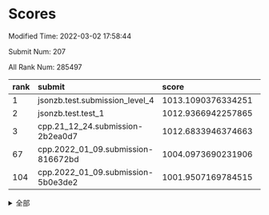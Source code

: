 # Scores

Modified Time: 2022-03-02 17:58:44

Submit Num: 207

All Rank Num: 285497

| rank |               submit               |       score        |       sigma        | pk_num |
| :--- | :--------------------------------- | :----------------- | :----------------- | :----- |
| 1    | jsonzb.test.submission_level_4     | 1013.1090376334251 | 0.8288463785746912 | 5515   |
| 2    | jsonzb.test.test_1                 | 1012.9366942257865 | 0.8173673777739378 | 5514   |
| 3    | cpp.21_12_24.submission-2b2ea0d7   | 1012.6833946374663 | 0.7702557999564476 | 5520   |
| 67   | cpp.2022_01_09.submission-816672bd | 1004.0973690231906 | 0.7199751270916942 | 5520   |
| 104  | cpp.2022_01_09.submission-5b0e3de2 | 1001.9507169784515 | 0.7039899307194697 | 5517   |


<details>
<summary>全部</summary>

| rank |                 submit                 |       score        |       sigma        | pk_num |
| :--- | :------------------------------------- | :----------------- | :----------------- | :----- |
| 1    | jsonzb.test.submission_level_4         | 1013.1090376334251 | 0.8288463785746912 | 5515   |
| 2    | jsonzb.test.test_1                     | 1012.9366942257865 | 0.8173673777739378 | 5514   |
| 3    | cpp.21_12_24.submission-2b2ea0d7       | 1012.6833946374663 | 0.7702557999564476 | 5520   |
| 4    | gobigger.level_3.submission_level_3_10 | 1011.7932456092134 | 0.7920845382709607 | 5515   |
| 5    | gobigger.level_3.submission_level_3_1  | 1011.5012182880587 | 0.7746579455840782 | 5517   |
| 6    | gobigger.level_3.submission_level_3_19 | 1011.3679673232405 | 0.7692319619423718 | 5519   |
| 7    | gobigger.level_3.submission_level_3_12 | 1011.3300570404015 | 0.7936600676648979 | 5515   |
| 8    | gobigger.level_3.submission_level_3_20 | 1011.1049377677256 | 0.7804753605646426 | 5517   |
| 9    | gobigger.level_3.submission_level_3_32 | 1010.952204709567  | 0.7641529614618867 | 5516   |
| 10   | gobigger.level_3.submission_level_3_42 | 1010.8921512858964 | 0.7510898322899526 | 5521   |
| 11   | gobigger.level_3.submission_level_3_15 | 1010.8471630167209 | 0.7633190402349227 | 5514   |
| 12   | gobigger.level_3.submission_level_3_7  | 1010.821357318889  | 0.7846044894183553 | 5517   |
| 13   | gobigger.level_3.submission_level_3_28 | 1010.8009725172075 | 0.7645503641973003 | 5515   |
| 14   | gobigger.level_3.submission_level_3_38 | 1010.7505327285011 | 0.7695398389770134 | 5515   |
| 15   | gobigger.level_3.submission_level_3_44 | 1010.7433722301733 | 0.7543757540456719 | 5515   |
| 16   | gobigger.level_3.submission_level_3_8  | 1010.618656799831  | 0.7940102689819327 | 5521   |
| 17   | gobigger.level_3.submission_level_3_9  | 1010.5887949550033 | 0.7627783831984353 | 5517   |
| 18   | gobigger.level_3.submission_level_3_25 | 1010.5812887952272 | 0.7864637543287055 | 5517   |
| 19   | gobigger.level_3.submission_level_3_35 | 1010.5499486313088 | 0.7684805263037957 | 5525   |
| 20   | gobigger.level_3.submission_level_3_48 | 1010.4961739692579 | 0.7662689381633043 | 5515   |
| 21   | gobigger.level_3.submission_level_3_14 | 1010.4868257345881 | 0.741067511575801  | 5519   |
| 22   | gobigger.level_3.submission_level_3_5  | 1010.4472566874156 | 0.7838232256348303 | 5516   |
| 23   | gobigger.level_3.submission_level_3_27 | 1010.439802229146  | 0.7600226980110587 | 5517   |
| 24   | gobigger.level_3.submission_level_3_40 | 1010.4359543530999 | 0.7765031759055485 | 5521   |
| 25   | gobigger.level_3.submission_level_3_45 | 1010.4259463164148 | 0.7666732312903616 | 5514   |
| 26   | gobigger.level_3.submission_level_3_33 | 1010.3244077838252 | 0.7464443662842989 | 5520   |
| 27   | gobigger.level_3.submission_level_3_34 | 1010.3026382400225 | 0.7571742480493739 | 5519   |
| 28   | gobigger.level_3.submission_level_3_13 | 1010.2844601214464 | 0.7636035127852853 | 5520   |
| 29   | gobigger.level_3.submission_level_3_24 | 1010.1029923567745 | 0.7375959059273662 | 5518   |
| 30   | gobigger.level_3.submission_level_3_16 | 1010.0390577073284 | 0.7456545744616039 | 5516   |
| 31   | gobigger.level_3.submission_level_3_11 | 1009.9933819755255 | 0.7585769507413753 | 5515   |
| 32   | gobigger.level_3.submission_level_3_30 | 1009.9622307852026 | 0.7702336558776208 | 5514   |
| 33   | gobigger.level_3.submission_level_3_49 | 1009.9170068737158 | 0.7478212375304192 | 5520   |
| 34   | gobigger.level_3.submission_level_3_26 | 1009.8887880156492 | 0.7530953095270064 | 5521   |
| 35   | gobigger.level_3.submission_level_3_22 | 1009.8219886567075 | 0.7634224018487121 | 5517   |
| 36   | gobigger.level_3.submission_level_3_47 | 1009.6886042500773 | 0.73509983803163   | 5515   |
| 37   | gobigger.level_3.submission_level_3_31 | 1009.6623898011946 | 0.7409984743014724 | 5512   |
| 38   | gobigger.level_3.submission_level_3_2  | 1009.5735948568473 | 0.7377076243407723 | 5521   |
| 39   | gobigger.level_3.submission_level_3_29 | 1009.43770737529   | 0.7503245949431436 | 5505   |
| 40   | gobigger.level_3.submission_level_3_37 | 1009.3334246811669 | 0.736111904104475  | 5514   |
| 41   | gobigger.level_3.submission_level_3_39 | 1009.3197838988921 | 0.755656213907604  | 5517   |
| 42   | gobigger.level_3.submission_level_3_41 | 1009.2868996355918 | 0.751659545604204  | 5516   |
| 43   | gobigger.level_3.submission_level_3_6  | 1009.2787093236227 | 0.7300237563271942 | 5510   |
| 44   | gobigger.level_3.submission_level_3_17 | 1009.2720740784233 | 0.7370753992669675 | 5519   |
| 45   | gobigger.level_3.submission_level_3_36 | 1009.1873795681058 | 0.7562117771186926 | 5517   |
| 46   | gobigger.level_3.submission_level_3_4  | 1009.1840930883274 | 0.760053536696779  | 5516   |
| 47   | gobigger.level_3.submission_level_3_0  | 1009.0649504401864 | 0.7481093210365946 | 5511   |
| 48   | gobigger.level_3.submission_level_3_23 | 1008.9297585166009 | 0.7649739719139594 | 5515   |
| 49   | gobigger.level_3.submission_level_3_3  | 1008.8081871592261 | 0.7432805725945189 | 5516   |
| 50   | gobigger.level_3.submission_level_3_18 | 1008.6750858951575 | 0.7591964503163744 | 5514   |
| 51   | gobigger.level_3.submission_level_3_43 | 1008.6684347102249 | 0.7391539047841882 | 5522   |
| 52   | gobigger.level_3.submission_level_3_21 | 1008.4385993963235 | 0.7555213619730144 | 5520   |
| 53   | gobigger.level_3.submission_level_3_46 | 1008.1302342035898 | 0.7452260666082836 | 5521   |
| 54   | gobigger.level_1.submission_level_1_39 | 1005.4847954500914 | 0.7240968689055679 | 5518   |
| 55   | gobigger.level_1.submission_level_1_33 | 1004.9403670531875 | 0.7057482829187743 | 5522   |
| 56   | gobigger.level_1.submission_level_1_4  | 1004.9112451793939 | 0.7136841701663842 | 5518   |
| 57   | gobigger.level_1.submission_level_1_49 | 1004.710983083544  | 0.7259514188595076 | 5517   |
| 58   | gobigger.level_1.submission_level_1_31 | 1004.6944657949891 | 0.7254706375780607 | 5516   |
| 59   | gobigger.level_1.submission_level_1_43 | 1004.6496686798171 | 0.7215009526584356 | 5517   |
| 60   | gobigger.level_1.submission_level_1_38 | 1004.4952655304584 | 0.7237819457897938 | 5515   |
| 61   | gobigger.level_1.submission_level_1_47 | 1004.4613027186678 | 0.7075252408834269 | 5519   |
| 62   | gobigger.level_1.submission_level_1_12 | 1004.4076081192417 | 0.7200656321379654 | 5518   |
| 63   | gobigger.level_1.submission_level_1_16 | 1004.3510267370636 | 0.7180603476690965 | 5515   |
| 64   | gobigger.level_1.submission_level_1_14 | 1004.295430795383  | 0.7255792267254859 | 5517   |
| 65   | gobigger.level_1.submission_level_1_22 | 1004.286045175965  | 0.7152406657309072 | 5512   |
| 66   | gobigger.level_1.submission_level_1_24 | 1004.2623975968863 | 0.7197157631348233 | 5516   |
| 67   | cpp.2022_01_09.submission-816672bd     | 1004.0973690231906 | 0.7199751270916942 | 5520   |
| 68   | gobigger.level_1.submission_level_1_27 | 1003.8366627892633 | 0.7252605281317731 | 5516   |
| 69   | gobigger.level_1.submission_level_1_26 | 1003.8068567508674 | 0.7251565486895447 | 5513   |
| 70   | gobigger.level_1.submission_level_1_11 | 1003.7790014026777 | 0.7270461518141178 | 5516   |
| 71   | gobigger.level_1.submission_level_1_7  | 1003.7467768413658 | 0.7099383370400921 | 5517   |
| 72   | gobigger.level_1.submission_level_1_28 | 1003.7365359028329 | 0.7126581659340591 | 5517   |
| 73   | gobigger.level_1.submission_level_1_8  | 1003.631905169471  | 0.7146597367819214 | 5512   |
| 74   | gobigger.level_1.submission_level_1_10 | 1003.6056938744093 | 0.7199481707758766 | 5518   |
| 75   | gobigger.level_1.submission_level_1_19 | 1003.5672366693467 | 0.7260921771382925 | 5516   |
| 76   | gobigger.level_1.submission_level_1_5  | 1003.5129127417256 | 0.7160054518709136 | 5515   |
| 77   | gobigger.level_1.submission_level_1_15 | 1003.4915682425936 | 0.7149459302456721 | 5516   |
| 78   | gobigger.level_1.submission_level_1_37 | 1003.463534026507  | 0.7134769874249067 | 5519   |
| 79   | gobigger.level_1.submission_level_1_0  | 1003.4280470183006 | 0.7060450500923388 | 5522   |
| 80   | gobigger.level_1.submission_level_1_46 | 1003.3841640915465 | 0.7104752192314281 | 5520   |
| 81   | gobigger.level_1.submission_level_1_2  | 1003.3824091268249 | 0.7207975086513829 | 5516   |
| 82   | gobigger.level_1.submission_level_1_20 | 1003.2483459063901 | 0.7148653838307755 | 5519   |
| 83   | gobigger.level_1.submission_level_1_9  | 1003.2007156652492 | 0.722596668154688  | 5512   |
| 84   | gobigger.level_1.submission_level_1_32 | 1003.2002047169784 | 0.7161945330763472 | 5514   |
| 85   | gobigger.level_1.submission_level_1_30 | 1003.1604679474893 | 0.7091524804584102 | 5517   |
| 86   | gobigger.level_1.submission_level_1_29 | 1003.0823562566776 | 0.7270453209605864 | 5517   |
| 87   | gobigger.level_1.submission_level_1_18 | 1002.9697753450133 | 0.7145888028565412 | 5515   |
| 88   | gobigger.level_1.submission_level_1_1  | 1002.9189424626737 | 0.7226530693198557 | 5520   |
| 89   | gobigger.level_1.submission_level_1_6  | 1002.8845338118465 | 0.701476238778299  | 5519   |
| 90   | gobigger.level_1.submission_level_1_44 | 1002.8541650085945 | 0.7244987126697765 | 5514   |
| 91   | gobigger.level_1.submission_level_1_25 | 1002.8513017342373 | 0.7142059265389303 | 5524   |
| 92   | gobigger.level_1.submission_level_1_48 | 1002.8044210634587 | 0.713895547746461  | 5516   |
| 93   | gobigger.level_1.submission_level_1_17 | 1002.7331420523848 | 0.7240805837458378 | 5514   |
| 94   | gobigger.level_1.submission_level_1_45 | 1002.7256109395797 | 0.720045805857422  | 5517   |
| 95   | gobigger.level_1.submission_level_1_35 | 1002.6883309173793 | 0.7168479018409051 | 5516   |
| 96   | gobigger.level_1.submission_level_1_42 | 1002.5657348872325 | 0.7125107911614457 | 5518   |
| 97   | gobigger.level_1.submission_level_1_23 | 1002.4237030227948 | 0.7306739832490554 | 5521   |
| 98   | gobigger.level_1.submission_level_1_34 | 1002.3699234770877 | 0.7142762442500383 | 5511   |
| 99   | gobigger.level_1.submission_level_1_13 | 1002.3245269948508 | 0.7104036707067369 | 5518   |
| 100  | gobigger.level_1.submission_level_1_40 | 1002.233905735585  | 0.7078089760709604 | 5521   |
| 101  | gobigger.level_1.submission_level_1_3  | 1002.1264379532187 | 0.718437256007337  | 5516   |
| 102  | gobigger.level_1.submission_level_1_36 | 1002.0798030573751 | 0.7018752980635271 | 5515   |
| 103  | gobigger.level_1.submission_level_1_41 | 1001.955463254251  | 0.7184426933843534 | 5519   |
| 104  | cpp.2022_01_09.submission-5b0e3de2     | 1001.9507169784515 | 0.7039899307194697 | 5517   |
| 105  | gobigger.level_1.submission_level_1_21 | 1001.3939852453209 | 0.71234168938376   | 5517   |
| 106  | gobigger.random.submission_random_39   | 997.695630872426   | 0.7053946218804101 | 5518   |
| 107  | gobigger.random.submission_random_11   | 997.2513786030639  | 0.7020807797844969 | 5519   |
| 108  | gobigger.random.submission_random_45   | 997.1516450169672  | 0.7065832253448755 | 5515   |
| 109  | gobigger.random.submission_random_40   | 997.0871202820231  | 0.7010705975834676 | 5524   |
| 110  | gobigger.random.submission_random_19   | 996.9805275157187  | 0.6992012273287985 | 5512   |
| 111  | gobigger.random.submission_random_13   | 996.9658341056394  | 0.7102622959234259 | 5514   |
| 112  | gobigger.random.submission_random_44   | 996.7542407986112  | 0.711356891350629  | 5514   |
| 113  | gobigger.random.submission_random_18   | 996.5091605616354  | 0.7097215705794    | 5518   |
| 114  | gobigger.random.submission_random_12   | 996.478862165822   | 0.7135332333924929 | 5518   |
| 115  | gobigger.random.submission_random_24   | 996.4640748190816  | 0.7103713080928796 | 5517   |
| 116  | gobigger.random.submission_random_38   | 996.4579016319262  | 0.7184769673609073 | 5515   |
| 117  | gobigger.random.submission_random_14   | 996.4491885267637  | 0.7161664827474359 | 5522   |
| 118  | gobigger.random.submission_random_9    | 996.4111305996496  | 0.7239177921626312 | 5516   |
| 119  | gobigger.random.submission_random_5    | 996.272079046999   | 0.7137998518948335 | 5515   |
| 120  | gobigger.random.submission_random_33   | 996.2712527128689  | 0.7168629600731787 | 5511   |
| 121  | gobigger.random.submission_random_0    | 996.2150839307216  | 0.7165751977292472 | 5521   |
| 122  | gobigger.random.submission_random_26   | 996.2007700353212  | 0.7105916385349427 | 5516   |
| 123  | gobigger.random.submission_random_34   | 996.1855653016536  | 0.6967668667654976 | 5520   |
| 124  | gobigger.random.submission_random_29   | 996.0935609756398  | 0.7104164193762785 | 5515   |
| 125  | gobigger.random.submission_random_49   | 996.0232682838963  | 0.7293966176672765 | 5516   |
| 126  | gobigger.random.submission_random_28   | 996.020969693157   | 0.710646113339966  | 5512   |
| 127  | gobigger.random.submission_random_22   | 996.0118146191609  | 0.7157952452554889 | 5518   |
| 128  | gobigger.random.submission_random_46   | 995.9121522375012  | 0.7192954802311479 | 5518   |
| 129  | gobigger.random.submission_random_7    | 995.8667015024153  | 0.7027046813719298 | 5511   |
| 130  | gobigger.random.submission_random_31   | 995.8592465507976  | 0.7099656870923382 | 5521   |
| 131  | gobigger.random.submission_random_43   | 995.8352163174203  | 0.6987196771316522 | 5516   |
| 132  | gobigger.random.submission_random_17   | 995.8346893009078  | 0.7112530236850064 | 5517   |
| 133  | gobigger.random.submission_random_30   | 995.8167975124404  | 0.7043360305272675 | 5521   |
| 134  | gobigger.random.submission_random_16   | 995.8002552636577  | 0.7064305040313729 | 5517   |
| 135  | gobigger.random.submission_random_6    | 995.7806502390556  | 0.7145410047762941 | 5521   |
| 136  | gobigger.random.submission_random_15   | 995.7209094703076  | 0.7148588883066583 | 5514   |
| 137  | gobigger.random.submission_random_25   | 995.7195239055034  | 0.7002036164716636 | 5516   |
| 138  | gobigger.random.submission_random_10   | 995.7039389654248  | 0.7176228658954766 | 5511   |
| 139  | gobigger.random.submission_random_37   | 995.6945319163685  | 0.7080830622551696 | 5518   |
| 140  | gobigger.random.submission_random_27   | 995.6800288058063  | 0.7073642600881477 | 5519   |
| 141  | gobigger.random.submission_random_23   | 995.5274934315439  | 0.7142402634443652 | 5516   |
| 142  | gobigger.random.submission_random_21   | 995.5088362859541  | 0.7108935779057992 | 5512   |
| 143  | gobigger.random.submission_random_32   | 995.5076783675804  | 0.7019692923952113 | 5522   |
| 144  | gobigger.random.submission_random_3    | 995.4760408495981  | 0.7009802160851172 | 5517   |
| 145  | gobigger.random.submission_random_42   | 995.411910033127   | 0.7035893868903614 | 5518   |
| 146  | gobigger.random.submission_random_8    | 995.3407117911564  | 0.7233059608898159 | 5517   |
| 147  | gobigger.random.submission_random_2    | 995.2908926062045  | 0.7029261382844052 | 5521   |
| 148  | gobigger.random.submission_random_20   | 995.2855821668301  | 0.7163549000843631 | 5516   |
| 149  | gobigger.random.submission_random_36   | 995.2266565004268  | 0.7075461399267347 | 5516   |
| 150  | gobigger.random.submission_random_47   | 995.2082457967374  | 0.7023620693377568 | 5519   |
| 151  | gobigger.random.submission_random_48   | 995.202148424315   | 0.7102228261333032 | 5519   |
| 152  | gobigger.random.submission_random_1    | 995.0093106174253  | 0.7178037032305222 | 5516   |
| 153  | gobigger.random.submission_random_4    | 994.9490660265687  | 0.725146206433334  | 5519   |
| 154  | gobigger.level_2.submission_level_2_24 | 994.8951883463102  | 0.7224649812177804 | 5518   |
| 155  | gobigger.random.submission_random_41   | 994.8935580828667  | 0.7142355803273722 | 5513   |
| 156  | gobigger.random.submission_random_35   | 994.5900623541838  | 0.7294236831451536 | 5519   |
| 157  | gobigger.level_2.submission_level_2_12 | 993.3857134869496  | 0.739389860317     | 5511   |
| 158  | gobigger.level_2.submission_level_2_8  | 993.3498855941295  | 0.731920184437351  | 5517   |
| 159  | gobigger.level_2.submission_level_2_25 | 992.8470945264161  | 0.7638299926609778 | 5517   |
| 160  | gobigger.level_2.submission_level_2_19 | 992.8469288819673  | 0.7489098278198533 | 5517   |
| 161  | gobigger.level_2.submission_level_2_4  | 992.8453193850354  | 0.7548298888013351 | 5517   |
| 162  | gobigger.level_2.submission_level_2_47 | 992.7419877693443  | 0.7258501049655645 | 5515   |
| 163  | gobigger.level_2.submission_level_2_11 | 992.712548531969   | 0.7273074423886414 | 5512   |
| 164  | gobigger.level_2.submission_level_2_21 | 992.6031933749648  | 0.7397846579277806 | 5514   |
| 165  | gobigger.level_2.submission_level_2_2  | 992.5051079058552  | 0.7275403218644061 | 5522   |
| 166  | gobigger.level_2.submission_level_2_20 | 992.4904660140406  | 0.7465393441313244 | 5518   |
| 167  | gobigger.level_2.submission_level_2_49 | 992.4596368969452  | 0.7458796216617996 | 5516   |
| 168  | gobigger.level_2.submission_level_2_38 | 992.4162282811478  | 0.7545032316567789 | 5517   |
| 169  | gobigger.level_2.submission_level_2_10 | 992.3548153061939  | 0.7403499102840998 | 5516   |
| 170  | gobigger.level_2.submission_level_2_23 | 992.3123392218284  | 0.75328813532929   | 5520   |
| 171  | gobigger.level_2.submission_level_2_30 | 992.3094478775864  | 0.7318370734104636 | 5517   |
| 172  | gobigger.level_2.submission_level_2_40 | 992.2170907625285  | 0.7475843082760284 | 5519   |
| 173  | gobigger.level_2.submission_level_2_22 | 992.1932143043915  | 0.7437432161132713 | 5517   |
| 174  | gobigger.level_2.submission_level_2_7  | 992.1809303467616  | 0.7399196336478312 | 5521   |
| 175  | gobigger.level_2.submission_level_2_37 | 992.1663606822204  | 0.7467181151201573 | 5517   |
| 176  | gobigger.level_2.submission_level_2_41 | 992.107384526699   | 0.7524717231714473 | 5516   |
| 177  | gobigger.level_2.submission_level_2_48 | 992.0984684446374  | 0.7287609148738429 | 5518   |
| 178  | gobigger.level_2.submission_level_2_32 | 992.0936712073699  | 0.763339148871671  | 5517   |
| 179  | gobigger.level_2.submission_level_2_27 | 992.0759674569022  | 0.7496879549544502 | 5519   |
| 180  | gobigger.level_2.submission_level_2_28 | 992.0579079964966  | 0.7394812317840271 | 5516   |
| 181  | gobigger.level_2.submission_level_2_42 | 991.9999337898402  | 0.7456655599633172 | 5520   |
| 182  | gobigger.level_2.submission_level_2_17 | 991.9763070669212  | 0.7614254806650779 | 5514   |
| 183  | gobigger.level_2.submission_level_2_29 | 991.9099080941601  | 0.7442869901520072 | 5519   |
| 184  | gobigger.level_2.submission_level_2_15 | 991.9057601492253  | 0.7328618071116815 | 5513   |
| 185  | gobigger.level_2.submission_level_2_0  | 991.8801762663325  | 0.757051938338808  | 5520   |
| 186  | gobigger.level_2.submission_level_2_6  | 991.8265324817534  | 0.7400041366056268 | 5516   |
| 187  | gobigger.level_2.submission_level_2_34 | 991.817819704022   | 0.7816682913838682 | 5522   |
| 188  | gobigger.level_2.submission_level_2_35 | 991.6020544536246  | 0.7418334796282811 | 5516   |
| 189  | gobigger.level_2.submission_level_2_14 | 991.5634610772031  | 0.7512766831378513 | 5521   |
| 190  | gobigger.level_2.submission_level_2_18 | 991.5526987729568  | 0.7395426734429736 | 5519   |
| 191  | gobigger.level_2.submission_level_2_44 | 991.5284871479654  | 0.7691581613840837 | 5513   |
| 192  | gobigger.level_2.submission_level_2_9  | 991.5005013064467  | 0.7477163859928518 | 5520   |
| 193  | gobigger.level_2.submission_level_2_31 | 991.3352611397258  | 0.762859009942604  | 5515   |
| 194  | gobigger.level_2.submission_level_2_45 | 991.3024221325946  | 0.7614444999165996 | 5514   |
| 195  | gobigger.level_2.submission_level_2_36 | 991.2516154592996  | 0.753475986819229  | 5513   |
| 196  | gobigger.level_2.submission_level_2_46 | 991.1965416256801  | 0.7681706443477272 | 5513   |
| 197  | gobigger.level_2.submission_level_2_43 | 991.1550024434897  | 0.744589614492876  | 5517   |
| 198  | gobigger.level_2.submission_level_2_13 | 991.0789652504388  | 0.7551110752090361 | 5517   |
| 199  | gobigger.level_2.submission_level_2_33 | 991.0754265347534  | 0.7422568373324405 | 5514   |
| 200  | gobigger.level_2.submission_level_2_3  | 990.9650016012196  | 0.7518042917596678 | 5520   |
| 201  | gobigger.level_2.submission_level_2_16 | 990.8462381603936  | 0.7467264770893874 | 5516   |
| 202  | gobigger.level_2.submission_level_2_39 | 990.6988799620616  | 0.75351434827421   | 5520   |
| 203  | gobigger.level_2.submission_level_2_1  | 990.6634792472082  | 0.7548139200147631 | 5514   |
| 204  | gobigger.level_2.submission_level_2_5  | 990.5290685896053  | 0.7592491910338656 | 5520   |
| 205  | gobigger.level_2.submission_level_2_26 | 990.0323679794016  | 0.7725059957615282 | 5516   |
| 206  | gobigger.none.submission_none_0        | 976.9497175979736  | 1.3456634011957618 | 5515   |
| 207  | gobigger.none.submission_none_1        | 975.2858093805665  | 1.5313279233327326 | 5516   |

</details>